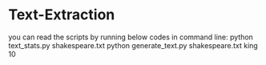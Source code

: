 # Text-Extraction
you can read the scripts by running below codes in command line:
python text_stats.py shakespeare.txt
python generate_text.py shakespeare.txt king 10
